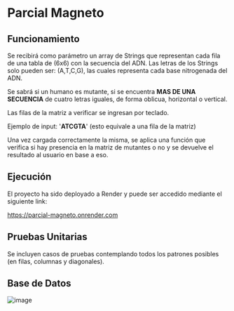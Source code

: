 # Parcial Magneto


## Funcionamiento

Se recibirá como parámetro un array de Strings que representan cada fila de una tabla de (6x6) con la secuencia del ADN. Las letras de los Strings solo pueden ser: (A,T,C,G), las cuales representa cada base nitrogenada del ADN.

Se sabrá si un humano es mutante, si se encuentra **MAS DE UNA SECUENCIA** de cuatro letras iguales, de forma oblicua, horizontal o vertical.

Las filas de la matriz a verificar se ingresan por teclado.

Ejemplo de input: '**ATCGTA**' (esto equivale a una fila de la matriz)

Una vez cargada correctamente la misma, se aplica una función que verifica si hay presencia en la matriz de mutantes o no y se devuelve el resultado al usuario en base a eso.

## Ejecución

El proyecto ha sido deployado a Render y puede ser accedido mediante el siguiente link:

https://parcial-magneto.onrender.com

## Pruebas Unitarias

Se incluyen casos de pruebas contemplando todos los patrones posibles (en filas, columnas y diagonales).

## Base de Datos


![image](https://github.com/user-attachments/assets/2a5d1852-a7d2-4e66-b9e9-05913e957bc4)

